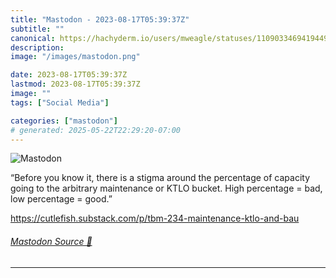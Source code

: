 ```yaml
---
title: "Mastodon - 2023-08-17T05:39:37Z"
subtitle: ""
canonical: https://hachyderm.io/users/mweagle/statuses/110903346941944964
description:
image: "/images/mastodon.png"

date: 2023-08-17T05:39:37Z
lastmod: 2023-08-17T05:39:37Z
image: ""
tags: ["Social Media"]

categories: ["mastodon"]
# generated: 2025-05-22T22:29:20-07:00
---
```

![Mastodon](/images/mastodon.png)

<p>“Before you know it, there is a stigma around the percentage of capacity going to the arbitrary maintenance or KTLO bucket. High percentage = bad, low percentage = good.”</p><p><a href="https://cutlefish.substack.com/p/tbm-234-maintenance-ktlo-and-bau" target="_blank" rel="nofollow noopener noreferrer" translate="no"><span class="invisible">https://</span><span class="ellipsis">cutlefish.substack.com/p/tbm-2</span><span class="invisible">34-maintenance-ktlo-and-bau</span></a></p>


###### [Mastodon Source 🐘](https://hachyderm.io/@mweagle/110903346941944964)

___
